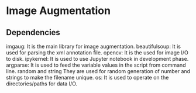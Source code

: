 # Image Augmentation

## Dependencies
imgaug: It is the main library for image augmentation.
beautifulsoup: It is used for parsing the xml annotation file.
opencv: It is the used for image I/O to disk.
ipykernel: It is used to use Jupyter notebook in development phase.
argparse: It is used to feed the variable values in the script from command line.
random and string They are used for random generation of number and strings to make the filename unique.
os: It is used to operate on the directories/paths for data I/O.